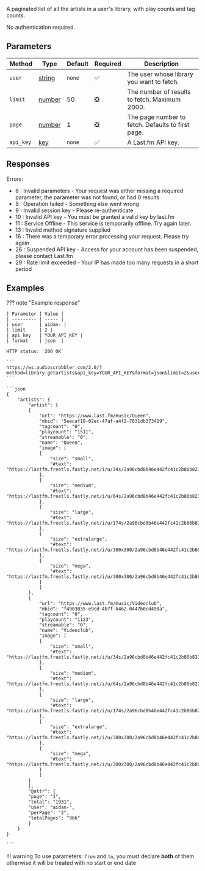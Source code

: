 A paginated list of all the artists in a user's library, with play counts and tag counts.

No authentication required.

## Parameters
| Method | Type | Default | Required | Description 
| ------ | ---- | ------- | -------- | -----------
| `user` | [string][string] | `none` | :white_check_mark: | The user whose library you want to fetch.
| `limit` | [number][number] | 50  | :negative_squared_cross_mark: | The number of results to fetch. Maximum 2000.
| `page` | [number][number] | 1 | :negative_squared_cross_mark: | The page number to fetch. Defaults to first page.
| `api_key` | [key][key] | `none` | :white_check_mark: | A Last.fm API key.

## Responses
Errors:

- 6 : Invalid parameters - Your request was either missing a required parameter, the parameter was not found, or had 0 results
- 8 : Operation failed - Something else went wrong  
- 9 : Invalid session key - Please re-authenticate  
- 10 : Invalid API key - You must be granted a valid key by last.fm  
- 11 : Service Offline - This service is temporarily offline. Try again later.  
- 13 : Invalid method signature supplied  
- 16 : There was a temporary error processing your request. Please try again  
- 26 : Suspended API key - Access for your account has been suspended, please contact Last.fm  
- 29 : Rate limit exceeded - Your IP has made too many requests in a short period  

## Examples
??? note "Example response"

    | Parameter | Value |
    | --------- | ----- |
    | user      | aidan- |
    | limit     | 2 |
    | api_key   | YOUR_API_KEY |
    | format    | json  |

    HTTP status: `200 OK`

    ```
    https://ws.audioscrobbler.com/2.0/?method=library.getartists&api_key=YOUR_API_KEY&format=json&limit=2&user=aidan-
    ```

    ```json
    {
        "artists": {
            "artist": [
            {
                "url": "https://www.last.fm/music/Queen",
                "mbid": "5eecaf18-02ec-47af-a4f2-7831db373419",
                "tagcount": "0",
                "playcount": "1511",
                "streamable": "0",
                "name": "Queen",
                "image": [
                {
                    "size": "small",
                    "#text": "https://lastfm.freetls.fastly.net/i/u/34s/2a96cbd8b46e442fc41c2b86b821562f.png"
                },
                {
                    "size": "medium",
                    "#text": "https://lastfm.freetls.fastly.net/i/u/64s/2a96cbd8b46e442fc41c2b86b821562f.png"
                },
                {
                    "size": "large",
                    "#text": "https://lastfm.freetls.fastly.net/i/u/174s/2a96cbd8b46e442fc41c2b86b821562f.png"
                },
                {
                    "size": "extralarge",
                    "#text": "https://lastfm.freetls.fastly.net/i/u/300x300/2a96cbd8b46e442fc41c2b86b821562f.png"
                },
                {
                    "size": "mega",
                    "#text": "https://lastfm.freetls.fastly.net/i/u/300x300/2a96cbd8b46e442fc41c2b86b821562f.png"
                }
                ]
            },
            {
                "url": "https://www.last.fm/music/Videoclub",
                "mbid": "f4903035-e9cd-4b7f-b462-0447b0cd490a",
                "tagcount": "0",
                "playcount": "1123",
                "streamable": "0",
                "name": "Videoclub",
                "image": [
                {
                    "size": "small",
                    "#text": "https://lastfm.freetls.fastly.net/i/u/34s/2a96cbd8b46e442fc41c2b86b821562f.png"
                },
                {
                    "size": "medium",
                    "#text": "https://lastfm.freetls.fastly.net/i/u/64s/2a96cbd8b46e442fc41c2b86b821562f.png"
                },
                {
                    "size": "large",
                    "#text": "https://lastfm.freetls.fastly.net/i/u/174s/2a96cbd8b46e442fc41c2b86b821562f.png"
                },
                {
                    "size": "extralarge",
                    "#text": "https://lastfm.freetls.fastly.net/i/u/300x300/2a96cbd8b46e442fc41c2b86b821562f.png"
                },
                {
                    "size": "mega",
                    "#text": "https://lastfm.freetls.fastly.net/i/u/300x300/2a96cbd8b46e442fc41c2b86b821562f.png"
                }
                ]
            }
            ],
            "@attr": {
            "page": "1",
            "total": "1931",
            "user": "aidan-",
            "perPage": "2",
            "totalPages": "966"
            }
        }
    }
    
    ```

!!! warning
    To use parameters: `from` and `to`, you must declare **both** of them otherwise it will be treated with no start or end date

[string]: https://developer.mozilla.org/en-US/docs/Web/JavaScript/Reference/Global_Objects/String
[number]: https://developer.mozilla.org/en-US/docs/Web/JavaScript/Reference/Global_Objects/Number
[key]: https://www.last.fm/api/account/create